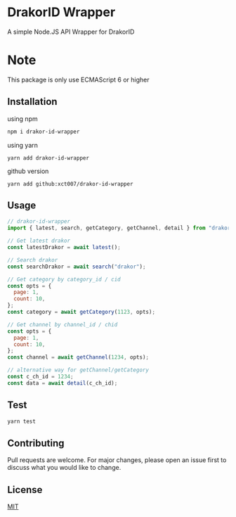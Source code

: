# DrakorID Wrapper
A simple Node.JS API Wrapper for DrakorID

# Note
This package is only use ECMAScript 6 or higher

## Installation
using npm
```bash
npm i drakor-id-wrapper
```
using yarn
```
yarn add drakor-id-wrapper
```
github version
```
yarn add github:xct007/drakor-id-wrapper
```

## Usage

```js
// drakor-id-wrapper
import { latest, search, getCategory, getChannel, detail } from "drakor-id-wrapper";

// Get latest drakor
const latestDrakor = await latest();

// Search drakor
const searchDrakor = await search("drakor");

// Get category by category_id / cid
const opts = {
  page: 1,
  count: 10,
};
const category = await getCategory(1123, opts);

// Get channel by channel_id / chid
const opts = {
  page: 1,
  count: 10,
};
const channel = await getChannel(1234, opts);

// alternative way for getChannel/getCategory
const c_ch_id = 1234;
const data = await detail(c_ch_id);

```

## Test
```bash
yarn test
```

## Contributing
Pull requests are welcome. For major changes, please open an issue first to discuss what you would like to change.

## License
[MIT](https://choosealicense.com/licenses/mit/)